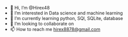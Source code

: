 - 👋 Hi, I’m @Hirex48
- 👀 I’m interested in Data science and machine learning
- 🌱 I’m currently learning python, SQl, SQLite, database
- 💞️ I’m looking to collaborate on 
- 📫 How to reach me hirex8878@gmail.com

<!---
Hirex48/Hirex48 is a ✨ special ✨ repository because its `README.md` (this file) appears on your GitHub profile.
You can click the Preview link to take a look at your changes.
--->
